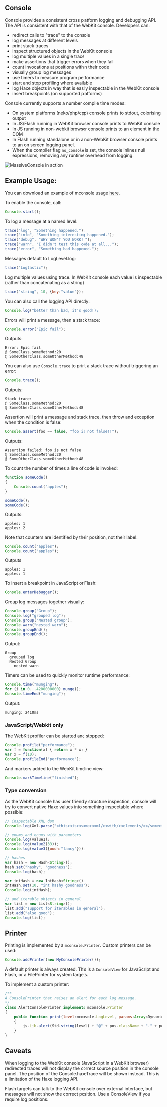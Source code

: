 ## Console

Console provides a consistent cross platform logging and debugging API. The API 
is consistent with that of the WebKit console. Developers can:

* redirect calls to "trace" to the console
* log messages at different levels
* print stack traces
* inspect structured objects in the WebKit console
* log multiple values in a single trace
* make assertions that trigger errors when they fail
* count invocations at positions within their code
* visually group log messages
* use timers to measure program performance
* start and stop profiling where available
* log Haxe objects in way that is easily inspectable in the WebKit console
* insert breakpoints (on supported platforms)

Console currently supports a number compile time modes:

* On system platforms (neko/php/cpp) console prints to stdout, colorising output
* In JS/Flash running in WebKit browser console prints to WebKit console
* In JS running in non-webkit browser console prints to an element in the DOM
* In Flash running standalone or in a non-WebKit browser console prints to an 
  on screen logging panel.
* When the compiler flag `no_console` is set, the console inlines null 
  expressions, removing any runtime overhead from logging.

![MassiveConsole in action](https://github.com/downloads/massiveinteractive/MassiveConsole/mconsole.png)

## Example Usage:

You can download an example of mconsole usage [here](https://github.com/downloads/massiveinteractive/MassiveConsole/example.zip).

To enable the console, call:

```JavaScript
Console.start();
```

To log a message at a named level:

```JavaScript
trace("log", "Something happened.");
trace("info", "Something interesting happened.");
trace("debug", "WHY WON'T YOU WORK!!");
trace("warn", "I didn't test this code at all...");
trace("error", "Something bad happened.");
```

Messages default to LogLevel.log:

```JavaScript
trace("Logtastic");
```

Log multiple values using trace. In WebKit console each value is inspectable 
(rather than concatenating as a string)

```JavaScript
trace("string", 10, {key:"value"});
```

You can also call the logging API directly:

```JavaScript
Console.log("better than bad, it's good!);
```

Errors will print a message, then a stack trace:

```JavaScript
Console.error("Epic fail");
```

Outputs:

	Error: Epic fail
	@ SomeClass.someMethod:20
	@ SomeOtherClass.someOtherMethod:48

You can also use `Console.trace` to print a stack trace without triggering 
an error:

```JavaScript
Console.trace();
```

Outputs:

	Stack trace:
	@ SomeClass.someMethod:20
	@ SomeOtherClass.someOtherMethod:48

Assertion will print a message and stack trace, then throw and exception when 
the condition is false:

```JavaScript
Console.assert(foo == false, "foo is not false!!");
```

Outputs:

	Assertion failed: foo is not false
	@ SomeClass.someMethod:20
	@ SomeOtherClass.someOtherMethod:48

To count the number of times a line of code is invoked:

```JavaScript
function someCode()
{
	Console.count("apples");
}

someCode();
someCode();
```

Outputs:

	apples: 1
	apples: 2

Note that counters are identified by their position, not their label:

```JavaScript
Console.count("apples");
Console.count("apples");
```

Outputs

	apples: 1
	apples: 1

To insert a breakpoint in JavaScript or Flash:

```JavaScript
Console.enterDebugger();
```

Group log messages together visually:

```JavaScript
Console.group("Group");
Console.log("grouped log");
Console.group("Nested group");
Console.warn("nested warn");
Console.groupEnd();
Console.groupEnd();
```

Output:

	Group
	  grouped log
	  Nested Group
	    nested warn

Timers can be used to quickly monitor runtime performance:

```JavaScript
Console.time("munging");
for (i in 0...4200000000) munge();
Console.timeEnd("munging");
```

Output:

	munging: 2410ms

### JavaScript/Webkit only

The WebKit profiler can be started and stopped:

```JavaScript
Console.profile("performance");
var f = function(x) { return x * x; }
var x = f(10);
Console.profileEnd("performance");
```

And markers added to the WebKit timeline view:

```JavaScript
Console.markTimeline("finished");
```

### Type conversion

As the WebKit console has user friendly structure inspection, console will try 
to convert native Haxe values into something inspectable where possible:

```JavaScript
// inspectable XML dom
Console.log(Xml.parse("<this><is><some><xml/><with/><elements/></some></is></this>"));

// enums and enums with parameters
Console.log(value1);
Console.log(value2(33));
Console.log(value3({oooh:"fancy"}));

// hashes
var hash = new Hash<String>();
hash.set("hashy", "goodness");
Console.log(hash);

var intHash = new IntHash<String>();
intHash.set(10, "int hashy goodness");
Console.log(intHash);

// and iterable objects in general
var list = new List<String>();
list.add("support for iterables in general");
list.add("also good");
Console.log(list);
```

## Printer

Printing is implemented by a `mconsole.Printer`. Custom printers can be used:

```JavaScript
Console.addPrinter(new MyConsolePrinter());
```

A default printer is always created. This is a `ConsoleView` for JavaScript and 
Flash, or a FilePrinter for system targets.

To implement a custom printer:

```JavaScript
/**
A ConsolePrinter that raises an alert for each log message.
*/
class AlertConsolePrinter implements mconsole.Printer
{
	public function print(level:mconsole.LogLevel, params:Array<Dynamic>, indent:Int, pos:PosInfos):Void
	{
		js.Lib.alert(Std.string(level) + "@" + pos.className + "." + pos.methodName + ":" + params.join(", "));
	}
}
```

## Caveats

When logging to the WebKit console (JavaScript in a WebKit browser) redirected 
traces will not display the correct source position in the console panel. The 
position of the Console.haxeTrace will be shown instead. This is a limitation 
of the Haxe logging API.

Flash targets can talk to the WebKit console over external interface, but 
messages will not show the correct position. Use a ConsoleView if you 
require log positions.